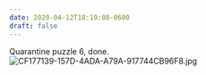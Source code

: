 ```yaml
---
date: 2020-04-12T18:19:08-0600
draft: false
---
```


Quarantine puzzle 6, done. ![CF177139-157D-4ADA-A79A-917744CB96F8.jpg](https://ianwhitney.micro.blog/uploads/2020/8c95a2387c.jpg)

